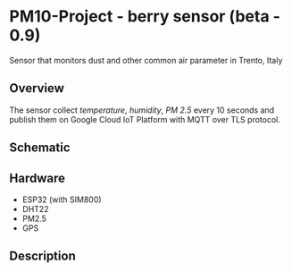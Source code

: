 # PM10-Project - berry sensor (beta - 0.9)

Sensor that monitors dust and other common air parameter in Trento, Italy

## Overview

The sensor collect *temperature*, *humidity*, *PM 2.5* every 10 seconds and publish them on Google Cloud IoT Platform with MQTT over TLS protocol.

## Schematic

<!--put schema image-->

## Hardware

- ESP32 (with SIM800)
- DHT22
- PM2.5
- GPS

## Description
